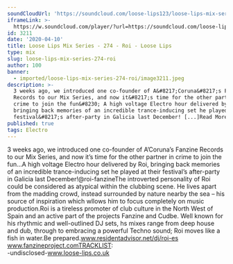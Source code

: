 ```yaml
---
soundCloudUrl: 'https://soundcloud.com/loose-lips123/loose-lips-mix-series-274-roi'
iframeLink: >-
  https://w.soundcloud.com/player/?url=https://soundcloud.com/loose-lips123/loose-lips-mix-series-274-roi&color=00aabb&auto_play=false&hide_related=false&show_comments=true&show_user=true&show_reposts=false
id: 3211
date: '2020-04-10'
title: Loose Lips Mix Series - 274 - Roi - Loose Lips
type: mix
slug: loose-lips-mix-series-274-roi
author: 100
banner:
  - imported/loose-lips-mix-series-274-roi/image3211.jpeg
description: >-
  3 weeks ago, we introduced one co-founder of A&#8217;Coruna&#8217;s Fanzine
  Records to our Mix Series, and now it&#8217;s time for the other partner in
  crime to join the fun&#8230; A high voltage Electro hour delivered by Roi,
  bringing back memories of an incredible trance-inducing set he played at their
  festival&#8217;s after-party in Galicia last December! [...]Read More...
published: true
tags: Electro
---
```

3 weeks ago, we introduced one co-founder of A’Coruna’s Fanzine Records to our Mix Series, and now it’s time for the other partner in crime to join the fun…A high voltage Electro hour delivered by Roi, bringing back memories of an incredible trance-inducing set he played at their festival’s after-party in Galicia last December!@roi-fanzineThe introverted personality of Roi could be considered as atypical within the clubbing scene. He lives apart from the madding crowd, instead surrounded by nature nearby the sea – his source of inspiration which wllows him to focus completely on music production.Roi is a tireless promoter of club culture in the North West of Spain and an active part of the projects Fanzine and Cudbe. Well known for his rhythmic and well-outlined DJ sets, hs mixes range from deep house and dub, through to embracing a powerful Techno sound; Roi moves like a fish in water.Be prepared.www.residentadvisor.net/dj/roi-es  
www.fanzineproject.comTRACKLIST:  
\-undisclosed-www.loose-lips.co.uk